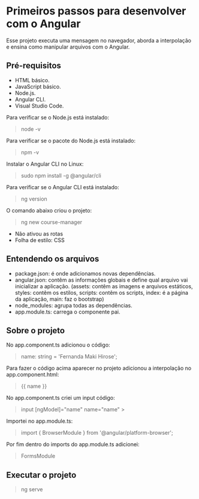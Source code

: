 # Primeiros passos para desenvolver com o Angular
Esse projeto executa uma mensagem no navegador, aborda a interpolação e ensina como manipular arquivos com o Angular.

## Pré-requisitos
- HTML básico.
- JavaScript básico.
- Node.js.
- Angular CLI.
- Visual Studio Code.

Para verificar se o Node.js está instalado:
>node -v 

Para verificar se o pacote do Node.js está instalado:
>npm -v

Instalar o Angular CLI no Linux:
>sudo npm install -g @angular/cli

Para verificar se o Angular CLI está instalado:
>ng version

O comando abaixo criou o projeto:
>ng new course-manager
- Não ativou as rotas
- Folha de estilo: CSS

## Entendendo os arquivos
- package.json: é onde adicionamos novas dependências.
- angular.json: contêm as informações globais e define qual arquivo vai inicializar a aplicação. (assets: contêm as imagens e arquivos estáticos, styles: contêm os estilos, scripts: contêm os scripts, index: é a página da aplicação, main: faz o bootstrap)
- node_modules: agrupa todas as dependências.
- app.module.ts: carrega o componente pai.

## Sobre o projeto
No app.component.ts adicionou o código:
>name: string = 'Fernanda Maki Hirose';

Para fazer o código acima aparecer no projeto adicionou a interpolação no app.component.html:
>{{ name }}

No app.component.ts criei um input código:
>input [ngModel]="name" name="name" >

Importei no app.module.ts:
>import { BrowserModule } from '@angular/platform-browser'; 

Por fim dentro do imports do app.module.ts adicionei:
>FormsModule

## Executar o projeto
>ng serve
